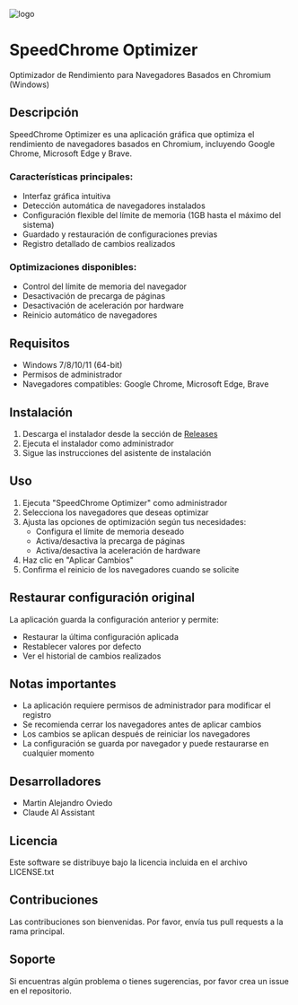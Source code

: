 ![logo](https://i3.wp.com/raw.githubusercontent.com/Quamagi/Speedchrome/main/logo.jpg)

# SpeedChrome Optimizer

Optimizador de Rendimiento para Navegadores Basados en Chromium (Windows)

## Descripción
SpeedChrome Optimizer es una aplicación gráfica que optimiza el rendimiento de navegadores basados en Chromium, incluyendo Google Chrome, Microsoft Edge y Brave. 

### Características principales:
- Interfaz gráfica intuitiva
- Detección automática de navegadores instalados
- Configuración flexible del límite de memoria (1GB hasta el máximo del sistema)
- Guardado y restauración de configuraciones previas
- Registro detallado de cambios realizados

### Optimizaciones disponibles:
- Control del límite de memoria del navegador
- Desactivación de precarga de páginas
- Desactivación de aceleración por hardware
- Reinicio automático de navegadores

## Requisitos
- Windows 7/8/10/11 (64-bit)
- Permisos de administrador
- Navegadores compatibles: Google Chrome, Microsoft Edge, Brave

## Instalación
1. Descarga el instalador desde la sección de [Releases](../../releases)
2. Ejecuta el instalador como administrador
3. Sigue las instrucciones del asistente de instalación

## Uso
1. Ejecuta "SpeedChrome Optimizer" como administrador
2. Selecciona los navegadores que deseas optimizar
3. Ajusta las opciones de optimización según tus necesidades:
   - Configura el límite de memoria deseado
   - Activa/desactiva la precarga de páginas
   - Activa/desactiva la aceleración de hardware
4. Haz clic en "Aplicar Cambios"
5. Confirma el reinicio de los navegadores cuando se solicite

## Restaurar configuración original
La aplicación guarda la configuración anterior y permite:
- Restaurar la última configuración aplicada
- Restablecer valores por defecto
- Ver el historial de cambios realizados

## Notas importantes
- La aplicación requiere permisos de administrador para modificar el registro
- Se recomienda cerrar los navegadores antes de aplicar cambios
- Los cambios se aplican después de reiniciar los navegadores
- La configuración se guarda por navegador y puede restaurarse en cualquier momento

## Desarrolladores
- Martin Alejandro Oviedo
- Claude AI Assistant

## Licencia
Este software se distribuye bajo la licencia incluida en el archivo LICENSE.txt

## Contribuciones
Las contribuciones son bienvenidas. Por favor, envía tus pull requests a la rama principal.

## Soporte
Si encuentras algún problema o tienes sugerencias, por favor crea un issue en el repositorio. 
